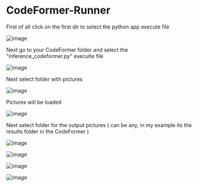 # CodeFormer-Runner


First of all click on the first dir to select the python app execute file

![image](https://user-images.githubusercontent.com/7548709/226600175-0386c95d-6a09-4761-934f-8fa3235d6165.png)

Next go to your CodeFormer folder and select the "inference_codeformer.py" execulte file

![image](https://user-images.githubusercontent.com/7548709/226597150-f5ff646c-f564-4e18-86da-d868d4245b0d.png)


Next select folder with pictures

![image](https://user-images.githubusercontent.com/7548709/226597477-7f31e63c-c5e5-4949-b7f0-0c861f0d4abe.png)


Pictures will be loaded

![image](https://user-images.githubusercontent.com/7548709/226597755-cc6be000-a221-470d-b7e2-8d158050dcf8.png)


Next select folder for the output pictures ( can be any, in my example its the results folder in the CodeFormer )

![image](https://user-images.githubusercontent.com/7548709/226598010-495f45e0-3a4d-481c-9f24-f4079dbd12d1.png)


![image](https://user-images.githubusercontent.com/7548709/226598413-d61de989-1c13-4e0d-b3a5-af3437fa9afb.png)

![image](https://user-images.githubusercontent.com/7548709/226599199-f202c70d-6759-46f6-a8f7-dfbba369207e.png)

![image](https://user-images.githubusercontent.com/7548709/226599451-d7647339-ae8f-4769-afd1-836800646076.png)
